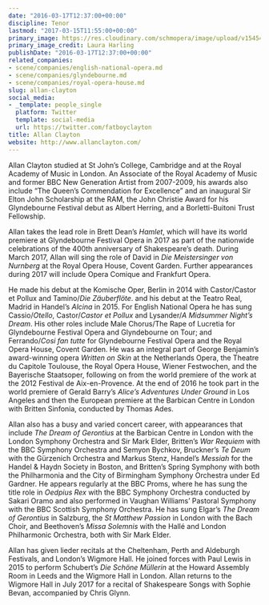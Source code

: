 ```yaml
---
date: "2016-03-17T12:37:00+00:00"
discipline: Tenor
lastmod: "2017-03-15T11:55:00+00:00"
primary_image: https://res.cloudinary.com/schmopera/image/upload/v1545409169/media/webhook-uploads/1489578703202/Allan-Clayton_image1-c_Laura-Harling.JPG.JPG
primary_image_credit: Laura Harling
publishDate: "2016-03-17T12:37:00+00:00"
related_companies:
- scene/companies/english-national-opera.md
- scene/companies/glyndebourne.md
- scene/companies/royal-opera-house.md
slug: allan-clayton
social_media:
- _template: people_single
  platform: Twitter
  template: social-media
  url: https://twitter.com/fatboyclayton
title: Allan Clayton
website: http://www.allanclayton.com/
---
```


Allan Clayton studied at St John’s College, Cambridge and at the Royal Academy of Music in London. An Associate of the Royal Academy of Music and former BBC New Generation Artist from 2007-2009, his awards also include “The Queen’s Commendation for Excellence” and an inaugural Sir Elton John Scholarship at the RAM, the John Christie Award for his Glyndebourne Festival debut as Albert Herring, and a Borletti-Buitoni Trust Fellowship.

Allan takes the lead role in Brett Dean’s *Hamlet*, which will have its world premiere at Glyndebourne Festival Opera in 2017 as part of the nationwide celebrations of the 400th anniversary of Shakespeare’s death. During March 2017, Allan will sing the role of David in *Die Meistersinger von Nurnberg* at the Royal Opera House, Covent Garden. Further appearances during 2017 will include Opera Comique and Frankfurt Opera.

He made his debut at the Komische Oper, Berlin in 2014 with Castor/Castor et Pollux and Tamino/*Die Zäuberflöte*. and his debut at the Teatro Real, Madrid in Handel’s *Alcina* in 2015. For English National Opera he has sung Cassio/*Otello*, Castor/*Castor et Pollux* and Lysander/*A Midsummer Night’s Dream*. His other roles include Male Chorus/The Rape of Lucretia for Glyndebourne Festival Opera and Glyndebourne on Tour; and Ferrando/*Cosi fan tutte* for Glyndebourne Festival Opera and the Royal Opera House, Covent Garden. He was an integral part of George Benjamin’s award-winning opera *Written on Skin* at the Netherlands Opera, the Theatre du Capitole Toulouse, the Royal Opera House, Wiener Festwochen, and the Bayerische Staatsoper, following on from the world premiere of the work at the 2012 Festival de Aix-en-Provence. At the end of 2016 he took part in the world premiere of Gerald Barry’s *Alice’s Adventures Under Ground* in Los Angeles and then the European premiere at the Barbican Centre in London with Britten Sinfonia, conducted by Thomas Ades.

Allan also has a busy and varied concert career, with appearances that include *The Dream of Gerontius* at the Barbican Centre in London with the London Symphony Orchestra and Sir Mark Elder, Britten’s *War Requiem* with the BBC Symphony Orchestra and Semyon Bychkov, Bruckner’s *Te Deum* with the Gürzenich Orchestra and Markus Stenz, Handel’s *Messiah* for the Handel & Haydn Society in Boston, and Britten’s Spring Symphony with both the Philharmonia and the City of Birmingham Symphony Orchestra under Ed Gardner. He appears regularly at the BBC Proms, where he has sung the title role in *Oedpius Rex* with the BBC Symphony Orchestra conducted by Sakari Oramo and also performed in Vaughan Williams’ Pastoral Symphony with the BBC Scottish Symphony Orchestra. He has sung Elgar’s *The Dream of Gerontius* in Salzburg, the *St Matthew Passion* in London with the Bach Choir, and Beethoven’s *Missa Solemnis* with the Hallé and London Philharmonic Orchestra, both with Sir Mark Elder.

Allan has given lieder recitals at the Cheltenham, Perth and Aldeburgh Festivals, and London’s
Wigmore Hall. He joined forces with Paul Lewis in 2015 to perform Schubert’s *Die Schöne Müllerin* at the Howard Assembly Room in Leeds and the Wigmore Hall in London. Allan returns to the Wigmore Hall in July 2017 for a recital of Shakespeare Songs with Sophie Bevan, accompanied by Chris Glynn.
